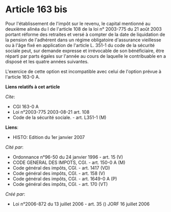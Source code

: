 # Article 163 bis

Pour l'établissement de l'impôt sur le revenu, le capital mentionné au deuxième alinéa du I de l'article 108 de la loi n°
2003-775 du 21 août 2003 portant réforme des retraites et versé à compter de la date de liquidation de la pension de
l'adhérent dans un régime obligatoire d'assurance vieillesse ou à l'âge fixé en application de l'article L. 351-1 du code de
la sécurité sociale peut, sur demande expresse et irrévocable de son bénéficiaire, être réparti par parts égales sur l'année
au cours de laquelle le contribuable en a disposé et les quatre années suivantes.

L'exercice de cette option est incompatible avec celui de l'option prévue à l'article 163-0 A.

**Liens relatifs à cet article**

_Cite_:

  - CGI 163-0 A
  - Loi n°2003-775 2003-08-21 art. 108
  - Code de la sécurité sociale. - art. L351-1 (M)

**Liens**:

  - HISTO: Edition du 1er janvier 2007

_Cité par_:

  - Ordonnance n°96-50 du 24 janvier 1996 - art. 15 (V)
  - CODE GENERAL DES IMPOTS, CGI. - art. 150-0 A (M)
  - Code général des impôts, CGI. - art. 1417 (VD)
  - Code général des impôts, CGI. - art. 158 (V)
  - Code général des impôts, CGI. - art. 1649-0 A (P)
  - Code général des impôts, CGI. - art. 170 (VT)

_Créé par_:

  - Loi n°2006-872 du 13 juillet 2006 - art. 35 () JORF 16 juillet 2006
